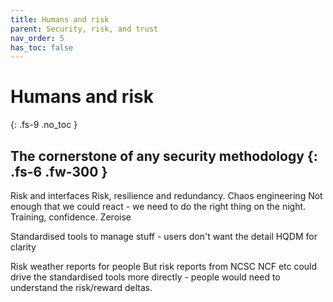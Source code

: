 ```yaml
---
title: Humans and risk
parent: Security, risk, and trust
nav_order: 5
has_toc: false
---
```


# Humans and risk
{: .fs-9 .no_toc }


The cornerstone of any security methodology
{: .fs-6 .fw-300 }
----

Risk and interfaces
Risk, resilience and redundancy.
Chaos engineering
Not enough that we could react - we need to do the right thing on the night. Training, confidence.
Zeroise


Standardised tools to manage stuff - users don't want the detail
HQDM for clarity

Risk weather reports for people
But risk reports from NCSC NCF etc could drive the standardised tools more directly - people would need to understand the risk/reward deltas.


